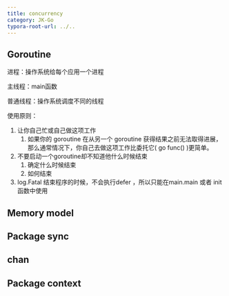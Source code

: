 ```yaml
---
title: concurrency
category: JK-Go
typora-root-url: ../..
---
```


 ## Goroutine

进程：操作系统给每个应用一个进程

主线程：main函数

普通线程：操作系统调度不同的线程

使用原则：

1. 让你自己忙或自己做这项工作
   1. 如果你的 goroutine 在从另一个 goroutine 获得结果之前无法取得进展，那么通常情况下，你自己去做这项工作比委托它( go func() )更简单。
2. 不要启动一个goroutine却不知道他什么时候结束
   1. 确定什么时候结束
   2. 如何结束
3. log.Fatal 结束程序的时候，不会执行defer ，所以只能在main.main 或者 init 函数中使用



## Memory model





## Package sync



## chan



## Package context



